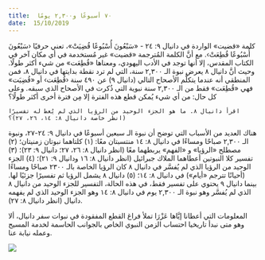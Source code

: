 ```yaml
---
title:  ٧٠ أسبوعًا و٢,٣٠٠ يومًا
date:  15/10/2019
---
```


كلمة «قضيت» الواردة في دانيال ٩: ٢٤ - «سَبْعُونَ أُسْبُوعًا قُضِيَتْ»، تعني حرفيًا ‹سَبْعُونَ أُسْبُوعًا قُطِعَتْ›. مع أنَّ الكلمة المُترجمة «قضيت» غير مُستخدمة في أي مكان آخر في الكتاب المقدس، إلا أنها توجد في الأدب اليهودي، ومعناها «قُطِعَت» من شيء أكثر طولًا. وحيث أنَّ دانيال ٨ يعرض نبوة الـ ٢,٣٠٠ سنة، التي لم ترد نقطة بدايتها في دانيال ٨، فمن المنطقي أنه عندما يتكلَّم الأصحاح التالي (دانيال ٩) عن ٤٩٠ سنة ‹قُطِعَت› أو «قُضِيَت» فهي «قُطِعَت» فقط من الـ ٢,٣٠٠ سنة نبوية التي ذُكرت في الأصحاح الذي سبقه. وعلى كل حال: من أي شيء يُمكن قطع هذه الفترة إلا مِن فترة أخرى أكثر طولًا؟

`اقرأ دانيال ٨. ما هو الجزء الوحيد من الرؤيا الذي لم يُعط له تفسيرًا (انظر خاصة دانيال ٨: ١٤، ٢٦، ٢٧)؟`

هناك العديد من الأسباب التي توضح أن نبوة الـ سبعين أسبوعًا في دانيال ٩: ٢٤-٢٧، ونبوة الـ ٢,٣٠٠ صباحًا ومساءًا في دانيال ٨: ١٤ منتسبتان معًا: (١) كلتاهما نبوتان زمنيتان؛ (٢) مصطلح «الرؤيا» و «الفهم» يربطهما معًا (انظر دانيال ٨: ٢٦، ٢٧؛ دانيال ٩: ٢٣)؛ (٣) تفسير كلا النبوتين أعطاهما الملاك جبرائيل (انظر دانيال ٨: ١٦ ودانيال ٩: ٢١)؛ (٤) الجزء الوحيد من الرؤيا الذي لم يُفسَّر في دانيال ٨ كان الرؤيا الخاصة بالـ ٢٣٠٠ صباحًا ومساءًا (أحيانًا تترجم «أيام») في دانيال ٨: ١٤؛ (٥) دانيال ٨ يشمل الرؤيا ثم تفسيرًا جزئيًا لها. بينما دانيال ٩ يحتوي على تفسير فقط، في هذه الحالة، التفسير للجزء الوحيد من دانيال ٨ الذي لم يُفسَّر وهو نبوة الـ ٢,٣٠٠ يوم في دانيال ٨: ١٤ وهو الجزء الوحيد الذي لم يفهمه دانيال (انظر دانيال ٨: ٢٧).

المعلومات التي أعطانا إيَّاها عَزْرَا تملأ فراغ القطع المفقودة في نبوات سفر دانيال، ألا وهو متى نبدأ تاريخيا احتساب الزمن النبوي الخاص بالجوانب الحاسمة لخدمة المسيح وعمله نيابة عنا.

<img style="max-width:100%" src="https://sabbath-school-stage.adventech.io/api/v1/ar/quarterlies/2019-04/lessons/03/days/prophecy.png" />